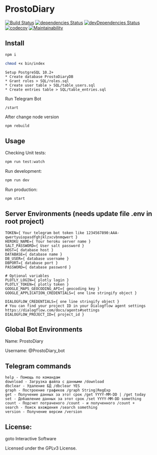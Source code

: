 # ProstoDiary
[![Build Status](https://travis-ci.org/gotois/ProstoDiary_bot.svg?branch=master)](https://travis-ci.org/gotois/ProstoDiary_bot)
[![dependencies Status](https://david-dm.org/gotois/ProstoDiary_bot/status.svg)](https://david-dm.org/gotois/ProstoDiary_bot)
[![devDependencies Status](https://david-dm.org/gotois/ProstoDiary_bot/dev-status.svg)](https://david-dm.org/gotois/ProstoDiary_bot?type=dev)
[![codecov](https://codecov.io/gh/gotois/ProstoDiary_bot/branch/master/graph/badge.svg)](https://codecov.io/gh/gotois/ProstoDiary_bot)
[![Maintainability](https://api.codeclimate.com/v1/badges/709ebb5f0eae1d062e5e/maintainability)](https://codeclimate.com/github/gotois/ProstoDiary_bot/maintainability)

Install
---
```bash
npm i
```

```bash
chmod +x bin/index 
```

```
Setup PostgreSQL 10.2+
* Create database ProstoDiaryDB
* Grant roles > SQL/roles.sql
* Create user table > SQL/table_users.sql
* Create entries table > SQL/table_entries.sql
```

Run Telegram Bot
```
/start
```

After change node version
```bash
npm rebuild
```

Usage
---
Checking Unit tests:
```bash
npm run test:watch
```

Run development:
```bash
npm run dev
```

Run production:
```bash
npm start
```

Server Environments (needs update file .env in root project)
---
```
TOKEN={ Your telegram bot token like 1234567890:AAA-qwertyuiopasdfghjklzxcvbnmqwert }
HEROKU_NAME={ Your heroku server name }
SALT_PASSWORD={ User salt password }
HOST={ database host }
DATABASE={ database name }
DB_USER={ database username }
DBPORT={ database port }
PASSWORD={ database password }

# Optional variables
PLOTLY_LOGIN={ plotly login }
PLOTLY_TOKEN={ plotly token }
GOOGLE_MAPS_GEOCODING_API={ geocoding key }
GOOGLE_APPLICATION_CREDENTIALS={ one line stringify object } 

DIALOGFLOW_CREDENTIALS={ one line stringify object } 
# You can find your project ID in your Dialogflow agent settings https://dialogflow.com/docs/agents#settings
DIALOGFLOW_PROJECT_ID={ project_id }
```

Global Bot Environments
---
Name: ProstoDiary

Username: @ProstoDiary_bot

Telegram commands
---
```
help - Помощь по командам
download - Загрузка файла с данными /download
dbclear - Удаление БД /dbclear YES
graph - Построение графиков /graph String|RegExp
get - Получение данных за этот срок /get YYYY-MM-DD | /get today
set - Добавление данных за этот срок /set YYYY-MM-DD something
count - Подсчет потраченого /count - и полученного /count +
search - Поиск вхождения /search something
version - Получение версии /version
```

License:
---
goto Interactive Software

Licensed under the GPLv3 License.
